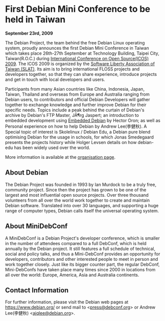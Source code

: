 
First Debian Mini Conference to be held in Taiwan
=================================================


**September 23rd, 2009**


The Debian Project, the team behind the free Debian Linux operating
system, proudly announces the first Debian Mini Conference in Taiwan which
takes place 26th-27th September at Technology Building, Taipei City,
Taiwan(R.O.C.) during [International
Conference on Open Source(ICOS) 2009](http://icos.org.tw/en).
The ICOS 2009 is organized by the [Software
Liberty Association of Taiwan (SLAT)](http://www.slat.org/). Its aim is to bring international
FLOSS projects and developers together, so that they can share experience,
introduce projects and get in touch with local developers and users.


Participants from many Asian countries like China, Indonesia, Japan,
Taiwan, Thailand and overseas from Europe and Australia ranging from Debian
users, to contributors and official Debian Developers will gather together
to exchange knowledge and further improve Debian for their specific needs.
Topics include a peak behind the curtain of Debian's archive by
Debian's FTP Master, JÃ¶rg Jaspert; an introduction to embedded
development
using [Embedded Debian](http://www.emdebian.org/) by Hector
Oron; as well as Personal experience on how to help Debian by
Andrew Lee(李健秋). A Special topic of interest is Skolelinux / Debian Edu, a
Debian pure blend optimising Debian for the usage in schools, for which
Jonas Smedegaard presents the projects history while Holger Levsen details
on how debian-edu has been widely used over the world.


More information is available at the
[organisation
page](https://wiki.debian.org/DebianTaiwan/MiniDebConf2009).


About Debian
------------


The Debian Project was founded in 1993 by Ian Murdock to be a truly
free, community project. Since then the project has grown to be one of the
largest and most influential open source projects.
Over three thousand volunteers from all over the world work together to
create
and maintain Debian software. Translated into over 30 languages, and
supporting a huge range of computer types, Debian calls itself the
universal operating system.


About MiniDebConf
-----------------


A MiniDebConf is a Debian Project's developer conference, which is
smaller in the number of attendees compared to a full DebConf, which is
held annually by the Debian project. It still features a full schedule of
technical, social and policy talks, and thus a Mini-DebConf provides an
opportunity for developers, contributors and other interested people to
meet
in person and work together closely. Just like its bigger counter part, the
regular DebConf, Mini-DebConfs have taken place many times since 2000 in
locations from all over the world: Europe, America, Asia and Australia
continents.


Contact Information
-------------------


For further information, please visit the Debian web pages at <https://www.debian.org/> or send mail to
<[press@debconf.org](mailto:press@debian.org)> or Andrew
Lee(李健秋) <[ajqlee@debian.org](mailto:ajqlee@debian.org)>.



